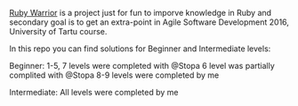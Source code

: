 [Ruby Warrior](https://www.bloc.io/ruby-warrior#/) is a project just for fun to imporve knowledge in Ruby and secondary goal is to get an extra-point in Agile Software Development 2016, University of Tartu course. 

In this repo you can find solutions for Beginner and Intermediate levels:

Beginner:
1-5, 7 levels were completed with @Stopa
6 level was partially complited with @Stopa
8-9 levels were completed by me

Intermediate:
All levels were completed by me